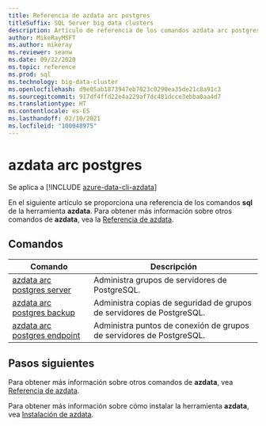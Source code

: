 ```yaml
---
title: Referencia de azdata arc postgres
titleSuffix: SQL Server big data clusters
description: Artículo de referencia de los comandos azdata arc postgres.
author: MikeRayMSFT
ms.author: mikeray
ms.reviewer: seanw
ms.date: 09/22/2020
ms.topic: reference
ms.prod: sql
ms.technology: big-data-cluster
ms.openlocfilehash: d9e05ab1873947eb7023c0290ea35de21c8a91c3
ms.sourcegitcommit: 917df4ffd22e4a229af7dc481dcce3ebba0aa4d7
ms.translationtype: HT
ms.contentlocale: es-ES
ms.lasthandoff: 02/10/2021
ms.locfileid: "100048975"
---
```

# <a name="azdata-arc-postgres"></a>azdata arc postgres

Se aplica a [!INCLUDE [azure-data-cli-azdata](../../includes/azure-data-cli-azdata.md)]

En el siguiente artículo se proporciona una referencia de los comandos **sql** de la herramienta **azdata**. Para obtener más información sobre otros comandos de **azdata**, vea la [Referencia de azdata](reference-azdata.md).

## <a name="commands"></a>Comandos

|Comando|Descripción|
| --- | --- |
[azdata arc postgres server](reference-azdata-arc-postgres-server.md) | Administra grupos de servidores de PostgreSQL.
[azdata arc postgres backup](reference-azdata-arc-postgres-backup.md) | Administra copias de seguridad de grupos de servidores de PostgreSQL.
[azdata arc postgres endpoint](reference-azdata-arc-postgres-endpoint.md) | Administra puntos de conexión de grupos de servidores de PostgreSQL.

## <a name="next-steps"></a>Pasos siguientes

Para obtener más información sobre otros comandos de **azdata**, vea [Referencia de azdata](reference-azdata.md). 

Para obtener más información sobre cómo instalar la herramienta **azdata**, vea [Instalación de azdata](..\install\deploy-install-azdata.md).

